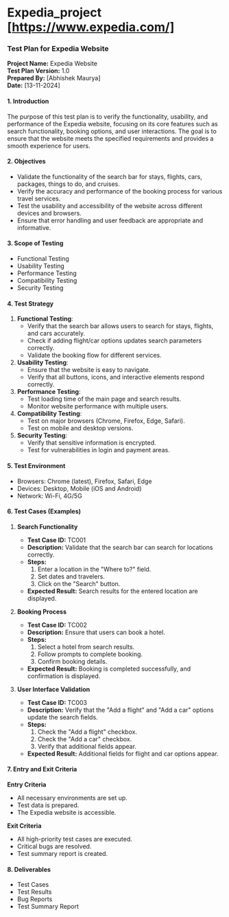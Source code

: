 # Expedia_project [https://www.expedia.com/]

### Test Plan for Expedia Website

**Project Name:** Expedia Website  
**Test Plan Version:** 1.0  
**Prepared By:** [Abhishek Maurya]  
**Date:** [13-11-2024]

#### 1. Introduction
The purpose of this test plan is to verify the functionality, usability, and performance of the Expedia website, focusing on its core features such as search functionality, booking options, and user interactions. The goal is to ensure that the website meets the specified requirements and provides a smooth experience for users.

#### 2. Objectives
- Validate the functionality of the search bar for stays, flights, cars, packages, things to do, and cruises.
- Verify the accuracy and performance of the booking process for various travel services.
- Test the usability and accessibility of the website across different devices and browsers.
- Ensure that error handling and user feedback are appropriate and informative.

#### 3. Scope of Testing
- Functional Testing
- Usability Testing
- Performance Testing
- Compatibility Testing
- Security Testing

#### 4. Test Strategy
1. **Functional Testing**:
   - Verify that the search bar allows users to search for stays, flights, and cars accurately.
   - Check if adding flight/car options updates search parameters correctly.
   - Validate the booking flow for different services.
2. **Usability Testing**:
   - Ensure that the website is easy to navigate.
   - Verify that all buttons, icons, and interactive elements respond correctly.
3. **Performance Testing**:
   - Test loading time of the main page and search results.
   - Monitor website performance with multiple users.
4. **Compatibility Testing**:
   - Test on major browsers (Chrome, Firefox, Edge, Safari).
   - Test on mobile and desktop versions.
5. **Security Testing**:
   - Verify that sensitive information is encrypted.
   - Test for vulnerabilities in login and payment areas.

#### 5. Test Environment
- Browsers: Chrome (latest), Firefox, Safari, Edge
- Devices: Desktop, Mobile (iOS and Android)
- Network: Wi-Fi, 4G/5G

#### 6. Test Cases (Examples)

1. **Search Functionality**  
   - **Test Case ID:** TC001  
   - **Description:** Validate that the search bar can search for locations correctly.  
   - **Steps:**  
     1. Enter a location in the "Where to?" field.
     2. Set dates and travelers.
     3. Click on the "Search" button.
   - **Expected Result:** Search results for the entered location are displayed.

2. **Booking Process**  
   - **Test Case ID:** TC002  
   - **Description:** Ensure that users can book a hotel.  
   - **Steps:**  
     1. Select a hotel from search results.
     2. Follow prompts to complete booking.
     3. Confirm booking details.
   - **Expected Result:** Booking is completed successfully, and confirmation is displayed.

3. **User Interface Validation**  
   - **Test Case ID:** TC003  
   - **Description:** Verify that the "Add a flight" and "Add a car" options update the search fields.  
   - **Steps:**  
     1. Check the "Add a flight" checkbox.
     2. Check the "Add a car" checkbox.
     3. Verify that additional fields appear.
   - **Expected Result:** Additional fields for flight and car options appear.

#### 7. Entry and Exit Criteria

**Entry Criteria**  
- All necessary environments are set up.
- Test data is prepared.
- The Expedia website is accessible.

**Exit Criteria**  
- All high-priority test cases are executed.
- Critical bugs are resolved.
- Test summary report is created.

#### 8. Deliverables
- Test Cases
- Test Results
- Bug Reports
- Test Summary Report

